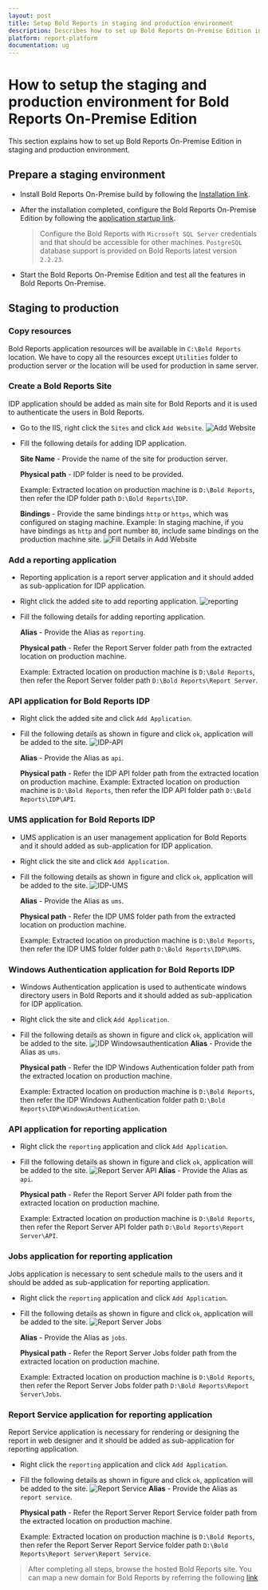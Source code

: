 ```yaml
---
layout: post
title: Setup Bold Reports in staging and production environment
description: Describes how to set up Bold Reports On-Premise Edition in staging and move to production environment.
platform: report-platform
documentation: ug
---
```


# How to setup the staging and production environment for Bold Reports On-Premise Edition

This section explains how to set up Bold Reports On-Premise Edition in staging and production environment.

## Prepare a staging environment

* Install Bold Reports On-Premise build by following the [Installation link](/on-premise/installation-and-deployment/on-premises/installation-and-deployment/).

* After the installation completed, configure the Bold Reports On-Premise Edition by following the [application startup link](/on-premise/application-startup/).
   > Configure the Bold Reports with `Microsoft SQL Server` credentials and that should be accessible for other machines.
   >`PostgreSQL` database support is provided on Bold Reports latest version `2.2.23`.

* Start the Bold Reports On-Premise Edition and test all the features in Bold Reports On-Premise.

## Staging to production

### Copy resources

Bold Reports application resources will be available in `C:\Bold Reports` location. We have to copy all the resources except `Utilities` folder to production server or the location will be used for production in same server.

### Create a Bold Reports Site

 IDP application should be added as main site for Bold Reports and it is used to authenticate the users in Bold Reports.

* Go to the IIS, right click the `Sites` and click `Add Website`.
  ![Add Website](/static/assets/on-premise/images/how-to/add-website.png)

* Fill the following details for adding IDP application.

   **Site Name** - Provide the name of the site for production server.

   **Physical path** - IDP folder is need to be provided.

   Example: Extracted location on production machine is `D:\Bold Reports`, then refer the IDP folder path `D:\Bold Reports\IDP`.

   **Bindings** - Provide the same bindings `http` or `https`, which was configured on staging machine.
   Example: In staging machine, if you have bindings as `http` and port number `80`, include same bindings on the production machine site.
    ![Fill Details in Add Website](/static/assets/on-premise/images/how-to/fill-detatils-in-add-website.png)

### Add a reporting application

* Reporting application is a report server application and it should added as sub-application for IDP application.

* Right click the added site to add reporting application.
    ![reporting](/static/assets/on-premise/images/how-to/reporting.png)

* Fill the following details for adding reporting application.

    **Alias** - Provide the Alias as `reporting`.

    **Physical path** - Refer the Report Server folder path from the extracted location on production machine.

    Example: Extracted location on production machine is `D:\Bold Reports`, then refer the Report Server folder path `D:\Bold Reports\Report Server`.

### API application for Bold Reports IDP

* Right click the added site and click `Add Application`.

* Fill the following details as shown in figure and click `ok`, application will be added to the site.
![IDP-API](/static/assets/on-premise/images/how-to/idp-api.png)

   **Alias** - Provide the Alias as `api`.

   **Physical path** - Refer the IDP API folder path from the extracted location on production machine.
    Example: Extracted location on production machine is `D:\Bold Reports`, then refer the IDP API folder path `D:\Bold Reports\IDP\API`.

### UMS application for Bold Reports IDP

* UMS application is an user management application for Bold Reports and it should added as sub-application for IDP application.

* Right click the site and click `Add Application`.

* Fill the following details as shown in figure and click `ok`, application will be added to the site.
![IDP-UMS](/static/assets/on-premise/images/how-to/idp-ums.png)

   **Alias** - Provide the Alias as `ums`.

   **Physical path** - Refer the IDP UMS folder path from the extracted location on production machine.

   Example: Extracted location on production machine is `D:\Bold Reports`, then refer the IDP UMS folder folder path `D:\Bold Reports\IDP\UMS`.

### Windows Authentication application for Bold Reports IDP

* Windows Authentication application is used to authenticate windows directory users in Bold Reports and it should added as sub-application for IDP application.

* Right click the site and click `Add Application`.
* Fill the following details as shown in figure and click `ok`, application will be added to the site.
![IDP Windowsauthentication](/static/assets/on-premise/images/how-to/idp-windowsauthentication.png)
   **Alias** - Provide the Alias as `ums`.

   **Physical path** - Refer the IDP Windows Authentication folder path from the extracted location on production machine.

   Example: Extracted location on production machine is `D:\Bold Reports`, then refer the IDP Windows Authentication folder path `D:\Bold Reports\IDP\WindowsAuthentication`.

### API application for reporting application

* Right click the `reporting` application and click `Add Application`.

* Fill the following details as shown in figure and click `ok`, application will be added to the site.
![Report Server API](/static/assets/on-premise/images/how-to/reporting-api.png)
   **Alias** - Provide the Alias as `api`.

   **Physical path** - Refer the Report Server API folder path from the extracted location on production machine.

   Example: Extracted location on production machine is `D:\Bold Reports`, then refer the Report Server API folder path `D:\Bold Reports\Report Server\API`.

### Jobs application for reporting application

Jobs application is necessary to sent schedule mails to the users and it should be added as sub-application for reporting application.

* Right click the `reporting` application and click `Add Application`.

* Fill the following details as shown in figure and click `ok`, application will be added to the site.
![Report Server Jobs](/static/assets/on-premise/images/how-to/reporting-jobs.png)

   **Alias** - Provide the Alias as `jobs`.

   **Physical path** - Refer the Report Server Jobs folder path from the extracted location on production machine.

   Example: Extracted location on production machine is `D:\Bold Reports`, then refer the Report Server Jobs folder path `D:\Bold Reports\Report Server\Jobs`.

### Report Service application for reporting application

Report Service application is necessary for rendering or designing the report in web designer and it should be added as sub-application for reporting application.

* Right click the `reporting` application and click `Add Application`.

* Fill the following details as shown in figure and click `ok`, application will be added to the site.
![Report Service](/static/assets/on-premise/images/how-to/reporting-reportservice.png)
   **Alias** - Provide the Alias as `report service`.

   **Physical path** - Refer the Report Server Report Service folder path from the extracted location on production machine.

   Example: Extracted location on production machine is `D:\Bold Reports`, then refer the Report Server Report Service folder path `D:\Bold Reports\Report Server\Report Service`.

>After completing all steps, browse the hosted Bold Reports site.
>You can map a new domain for Bold Reports by referring the following [link](/on-premise/installation-and-deployment/on-premises/installation-and-deployment/#how-to-change-the-binding-in-the-bold-reports-on-premise)